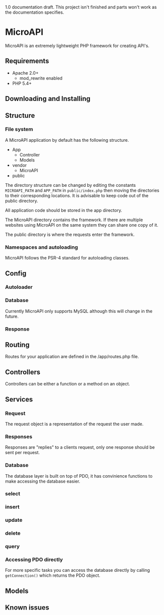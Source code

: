 1.0 documentation draft. 
This project isn't finished and parts won't work as the documentation specifies. 

MicroAPI
========

MicroAPI is an extremely lightweight PHP framework for creating API's. 

Requirements
------------

- Apache 2.0+
  - mod_rewrite enabled 
- PHP 5.4+

Downloading and Installing
--------------------------


Structure
---------

### File system

A MicroAPI application by default has the following structure. 

- App
  - Controller
  - Models
- vendor
  - MicroAPI
- public

The directory structure can be changed by editing the constants `MICROAPI_PATH` and `APP_PATH` in `public/index.php` then moving the directories to their corresponding locations. It is advisable to keep code out of the public directory. 

All application code should be stored in the app directory. 

The MicroAPI directory contains the framework. If there are multiple websites using MicroAPI on the same system they can share one copy of it.

The public directory is where the requests enter the framework. 

### Namespaces and autoloading

MicroAPI follows the PSR-4 standard for autoloading classes.

Config
------

### Autoloader



### Database

Currently MicroAPI only supports MySQL although this will change in the future.

### Response



Routing
-------

Routes for your application are defined in the /app/routes.php file.



Controllers
-----------

Controllers can be either a function or a method on an object.

Services
--------

### Request

The request object is a representation of the request the user made.

### Responses

Responses are "replies" to a clients request, only one response should be sent per request.

### Database

The database layer is built on top of PDO, it has convinience functions to make accessing the database easier.

### select
### insert
### update
### delete
### query


### Accessing PDO directly

For more specific tasks you can access the database directly by calling `getConnection()` which returns the PDO object.

Models
------

Known issues
------------
